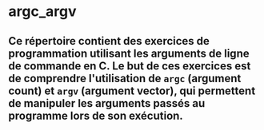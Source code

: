 # argc_argv

## Ce répertoire contient des exercices de programmation utilisant les arguments de ligne de commande en C. Le but de ces exercices est de comprendre l'utilisation de `argc` (argument count) et `argv` (argument vector), qui permettent de manipuler les arguments passés au programme lors de son exécution.